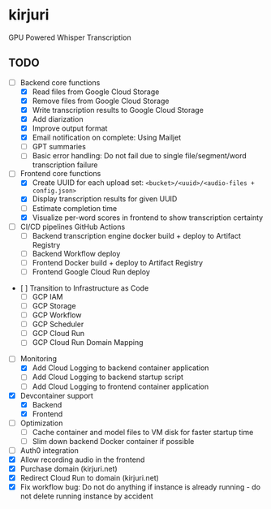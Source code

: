 # kirjuri

GPU Powered Whisper Transcription

## TODO

- [ ] Backend core functions
    - [x] Read files from Google Cloud Storage
    - [x] Remove files from Google Cloud Storage
    - [x] Write transcription results to Google Cloud Storage
    - [x] Add diarization
    - [x] Improve output format
    - [x] Email notification on complete: Using Mailjet
    - [ ] GPT summaries
    - [ ] Basic error handling: Do not fail due to single file/segment/word transcription failure
- [ ] Frontend core functions
    - [x] Create UUID for each upload set: `<bucket>/<uuid>/<audio-files + config.json>`
    - [x] Display transcription results for given UUID
    - [ ] Estimate completion time
    - [x] Visualize per-word scores in frontend to show transcription certainty
- [ ] CI/CD pipelines GitHub Actions
    - [ ] Backend transcription engine docker build + deploy to Artifact Registry
    - [ ] Backend Workflow deploy
    - [ ] Frontend Docker build + deploy to Artifact Registry
    - [ ] Frontend Google Cloud Run deploy
- [ ] Transition to Infrastructure as Code
    - [ ] GCP IAM
    - [ ] GCP Storage
    - [ ] GCP Workflow
    - [ ] GCP Scheduler
    - [ ] GCP Cloud Run
    - [ ] GCP Cloud Run Domain Mapping
- [ ] Monitoring
    - [x] Add Cloud Logging to backend container application
    - [ ] Add Cloud Logging to backend startup script
    - [ ] Add Cloud Logging to frontend container application
- [x] Devcontainer support
    - [x] Backend
    - [x] Frontend
- [ ] Optimization
    - [ ] Cache container and model files to VM disk for faster startup time
    - [ ] Slim down backend Docker container if possible
- [ ] Auth0 integration
- [x] Allow recording audio in the frontend
- [x] Purchase domain (kirjuri.net)
- [x] Redirect Cloud Run to domain (kirjuri.net)
- [x] Fix workflow bug: Do not do anything if instance is already running - do not delete running instance by accident
